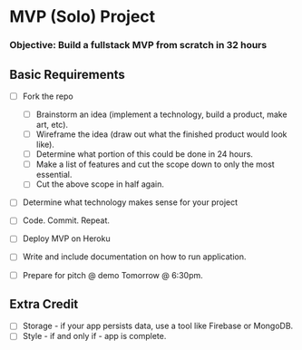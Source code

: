 
# MVP (Solo) Project

### Objective: Build a fullstack MVP from scratch in 32 hours

## Basic Requirements
- [ ] Fork the repo
  - [ ] Brainstorm an idea (implement a technology, build a product, make art, etc).
  - [ ] Wireframe the idea (draw out what the finished product would look like).
  - [ ] Determine what portion of this could be done in 24 hours.
  - [ ] Make a list of features and cut the scope down to only the most essential. 
  - [ ] Cut the above scope in half again.
- [ ] Determine what technology makes sense for your project 
- [ ] Code. Commit. Repeat. 
- [ ] Deploy MVP on Heroku 
- [ ] Write and include documentation on how to run application. 
- [ ] Prepare for pitch @ demo Tomorrow @ 6:30pm.


## Extra Credit

- [ ] Storage - if your app persists data, use a tool like Firebase or MongoDB. 
- [ ] Style - if and only if - app is complete. 
